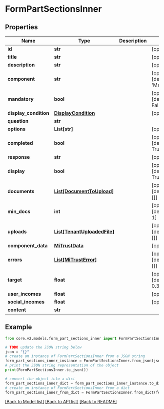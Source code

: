 # FormPartSectionsInner


## Properties

Name | Type | Description | Notes
------------ | ------------- | ------------- | -------------
**id** | **str** |  | [optional] 
**title** | **str** |  | [optional] 
**description** | **str** |  | [optional] 
**component** | **str** |  | [optional] [default to 'Markdown']
**mandatory** | **bool** |  | [optional] [default to False]
**display_condition** | [**DisplayCondition**](DisplayCondition.md) |  | [optional] 
**question** | **str** |  | 
**options** | **List[str]** |  | [optional] 
**completed** | **bool** |  | [optional] [default to True]
**response** | **str** |  | [optional] 
**display** | **bool** |  | [optional] [default to True]
**documents** | [**List[DocumentToUpload]**](DocumentToUpload.md) |  | [optional] [default to []]
**min_docs** | **int** |  | [optional] [default to 1]
**uploads** | [**List[TenantUploadedFile]**](TenantUploadedFile.md) |  | [optional] [default to []]
**component_data** | [**MiTrustData**](MiTrustData.md) |  | [optional] 
**errors** | [**List[MiTrustError]**](MiTrustError.md) |  | [optional] [default to []]
**target** | **float** |  | [optional] [default to 0.37]
**user_incomes** | **float** |  | [optional] 
**social_incomes** | **float** |  | [optional] 
**content** | **str** |  | 

## Example

```python
from core.v2.models.form_part_sections_inner import FormPartSectionsInner

# TODO update the JSON string below
json = "{}"
# create an instance of FormPartSectionsInner from a JSON string
form_part_sections_inner_instance = FormPartSectionsInner.from_json(json)
# print the JSON string representation of the object
print(FormPartSectionsInner.to_json())

# convert the object into a dict
form_part_sections_inner_dict = form_part_sections_inner_instance.to_dict()
# create an instance of FormPartSectionsInner from a dict
form_part_sections_inner_from_dict = FormPartSectionsInner.from_dict(form_part_sections_inner_dict)
```
[[Back to Model list]](../README.md#documentation-for-models) [[Back to API list]](../README.md#documentation-for-api-endpoints) [[Back to README]](../README.md)


